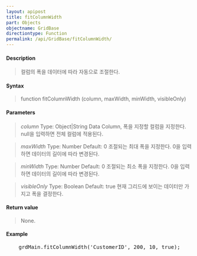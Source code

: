```yaml
---
layout: apipost
title: fitColumnWidth
part: Objects
objectname: GridBase
directiontype: Function
permalink: /api/GridBase/fitColumnWidth/
---
```



#### Description

> 컬럼의 폭을 데이터에 따라 자동으로 조절한다.

#### Syntax

> function fitColumnWidth (column, maxWidth, minWidth, visibleOnly) 

#### Parameters

> *column*
> Type: Object|String
> Data Column, 폭을 지정할 컬럼을 지정한다. 
> null을 입력하면 전체 컬럼에 적용된다.

> *maxWidth*
> Type: Number
> Default: 0
> 조절되는 최대 폭을 지정한다. 0을 입력하면 데이터의 길이에 따라 변경된다.

> *minWidth*
> Type: Number
> Default: 0
> 조절되는 최소 폭을 지정한다. 0을 입력하면 데이터의 길이에 따라 변경된다.

> *visibleOnly*
> Type: Boolean
> Default: true
> 현재 그리드에 보이는 데이터만 가지고 폭을 결정한다.

#### Return value

> None.


#### Example

<pre class="prettyprint">
    grdMain.fitColumnWidth('CustomerID', 200, 10, true);
</pre>

